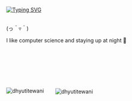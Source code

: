 <br>
<a href="https://git.io/typing-svg"><img src="https://readme-typing-svg.demolab.com?font=SF+Pro+Mono&pause=800&color=7D9CEB&width=535&lines=Hello+there.;I&apos;m+Dhyuti+Tewani.&size=28" alt="Typing SVG" /></a>

<br>
<br>

(っ＾▿＾)

I like computer science and staying up at night 🌃 

<br>

# 
<br>
<br>

<p><img align="left" src="https://github-readme-stats.vercel.app/api/top-langs?username=dhyutitewani&show_icons=true&locale=en&layout=compact&theme=tokyonight" alt="dhyutitewani"/></p>

<p>&nbsp;&nbsp;&nbsp;&nbsp;&nbsp;&nbsp;&nbsp;<img align="center" src="https://github-readme-stats.vercel.app/api?username=dhyutitewani&show_icons=true&locale=en&theme=tokyonight" alt="dhyutitewani"/></p>




